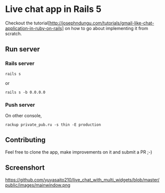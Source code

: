 Live chat app in Rails 5
============================

Checkout the tutorial[http://josephndungu.com/tutorials/gmail-like-chat-application-in-ruby-on-rails] on how to go about implementing it from scratch.


Run server
----------

### Rails server

``` shell
rails s
```

or 

``` shell
rails s -b 0.0.0.0
```

### Push server

On other console, 

``` shell
rackup private_pub.ru -s thin -E production
```

Contributing
------------

Feel free to clone the app, make improvements on it and submit a PR ;-)


Screenshort
-----------

https://github.com/yuyasaito210/live_chat_with_multi_widgets/blob/master/public/images/mainwindow.png